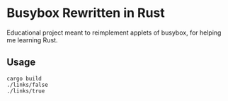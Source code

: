 # Busybox Rewritten in Rust

Educational project meant to reimplement applets of busybox, for helping me
learning Rust.

## Usage

    cargo build
    ./links/false
    ./links/true

